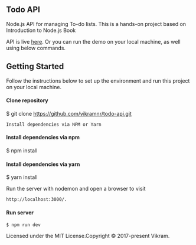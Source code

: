 ## Todo API
Node.js API for managing To-do lists.  This is a hands-on project based on Introduction to Node.js Book

API is live [here](https://mysterious-mesa-01318.herokuapp.com/todos). Or you can run the demo on your local machine, as well using below commands.

## Getting Started

Follow the instructions below to set up the environment and run this project on your local machine.

#### Clone repository
$ git clone https://github.com/vikramnr/todo-api.git

    Install dependencies via NPM or Yarn

#### Install dependencies via npm
$ npm install

#### Install dependencies via yarn
$ yarn install

Run the server with nodemon and open a browser to visit 

    http://localhost:3000/.

#### Run server

    $ npm run dev

Licensed under the MIT License.Copyright © 2017-present Vikram.
